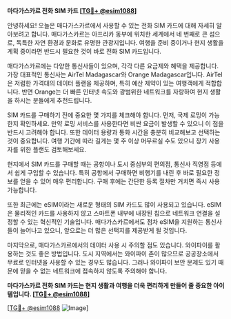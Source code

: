 **마다가스카르 전화 SIM 카드 [[TG💪+ @esim1088](https://t.me/s/esim1088)]**

안녕하세요! 오늘은 매다가스카르에서 사용할 수 있는 전화 SIM 카드에 대해 자세히 알아보려고 합니다. 매다가스카르는 아프리카 동부에 위치한 세계에서 네 번째로 큰 섬으로, 독특한 자연 환경과 문화로 유명한 관광지입니다. 여행을 준비 중이거나 현지 생활을 계획 중이라면 반드시 필요한 것이 바로 전화 SIM 카드입니다.

매다가스카르에는 다양한 통신사들이 있으며, 각각 다른 요금제와 혜택을 제공합니다. 가장 대표적인 통신사는 AirTel Madagascar와 Orange Madagascar입니다. AirTel은 저렴한 가격대의 데이터 플랜을 제공하며, 특히 예산 제약이 있는 여행객에게 적합합니다. 반면 Orange는 더 빠른 인터넷 속도와 광범위한 네트워크를 자랑하여 현지 생활을 하시는 분들에게 추천드립니다.

SIM 카드를 구매하기 전에 중요한 몇 가지를 체크해야 합니다. 먼저, 국제 로밍이 가능한지 확인하세요. 만약 로밍 서비스를 사용한다면 비싼 요금이 발생할 수 있으니 이 점을 반드시 고려해야 합니다. 또한 데이터 용량과 통화 시간을 충분히 비교해보고 선택하는 것이 중요합니다. 여행 기간에 따라 길게는 몇 주 이상 머무르실 수도 있으니 장기 사용자를 위한 플랜도 검토해보세요.

현지에서 SIM 카드를 구매할 때는 공항이나 도시 중심부의 편의점, 통신사 직영점 등에서 쉽게 구입할 수 있습니다. 특히 공항에서 구매하면 비행기를 내린 후 바로 필요한 정보를 얻을 수 있어 매우 편리합니다. 구매 후에는 간단한 등록 절차만 거치면 즉시 사용 가능합니다.

또한 최근에는 eSIM이라는 새로운 형태의 SIM 카드도 많이 사용되고 있습니다. eSIM은 물리적인 카드를 사용하지 않고 스마트폰 내부에 내장된 칩으로 네트워크 연결을 설정할 수 있는 혁신적인 기술입니다. 매다가스카르에서도 점차 eSIM을 지원하는 통신사들이 늘어나고 있으니, 앞으로는 더 많은 선택지를 제공받게 될 것입니다.

마지막으로, 매다가스카르에서의 데이터 사용 시 주의할 점도 있습니다. 와이파이를 활용하는 것도 좋은 방법입니다. 도시 지역에서는 와이파이 존이 많으므로 공공장소에서 무료로 인터넷을 사용할 수 있는 경우도 많습니다. 그러나 와이파이 보안 문제도 있기 때문에 믿을 수 없는 네트워크에 접속하지 않도록 주의해야 합니다.

**마다가스카르 전화 SIM 카드는 현지 생활과 여행을 더욱 편리하게 만들어 줄 중요한 아이템입니다. [[TG💪+ @esim1088](https://t.me/s/esim1088)]**

[[TG💪+ @esim1088](https://t.me/s/esim1088) ![Image](https://i.postimg.cc/Y0z9fWf4/image.png)]
